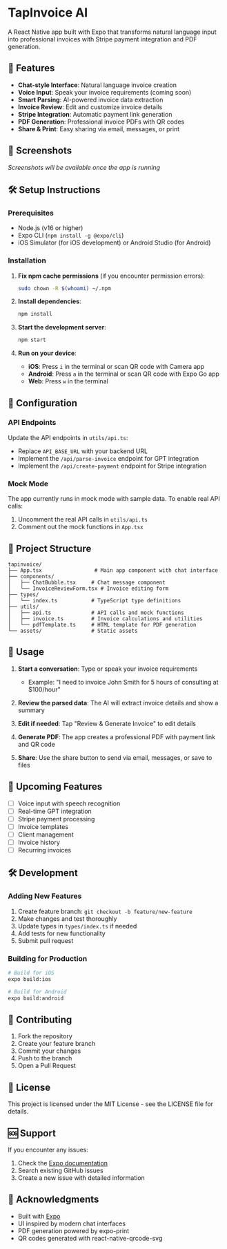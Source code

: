 # TapInvoice AI

A React Native app built with Expo that transforms natural language input into professional invoices with Stripe payment integration and PDF generation.

## 🚀 Features

- **Chat-style Interface**: Natural language invoice creation
- **Voice Input**: Speak your invoice requirements (coming soon)
- **Smart Parsing**: AI-powered invoice data extraction
- **Invoice Review**: Edit and customize invoice details
- **Stripe Integration**: Automatic payment link generation
- **PDF Generation**: Professional invoice PDFs with QR codes
- **Share & Print**: Easy sharing via email, messages, or print

## 📱 Screenshots

*Screenshots will be available once the app is running*

## 🛠 Setup Instructions

### Prerequisites
- Node.js (v16 or higher)
- Expo CLI (`npm install -g @expo/cli`)
- iOS Simulator (for iOS development) or Android Studio (for Android)

### Installation

1. **Fix npm cache permissions** (if you encounter permission errors):
   ```bash
   sudo chown -R $(whoami) ~/.npm
   ```

2. **Install dependencies**:
   ```bash
   npm install
   ```

3. **Start the development server**:
   ```bash
   npm start
   ```

4. **Run on your device**:
   - **iOS**: Press `i` in the terminal or scan QR code with Camera app
   - **Android**: Press `a` in the terminal or scan QR code with Expo Go app
   - **Web**: Press `w` in the terminal

## 🔧 Configuration

### API Endpoints
Update the API endpoints in `utils/api.ts`:
- Replace `API_BASE_URL` with your backend URL
- Implement the `/api/parse-invoice` endpoint for GPT integration
- Implement the `/api/create-payment` endpoint for Stripe integration

### Mock Mode
The app currently runs in mock mode with sample data. To enable real API calls:
1. Uncomment the real API calls in `utils/api.ts`
2. Comment out the mock functions in `App.tsx`

## 📁 Project Structure

```
tapinvoice/
├── App.tsx                 # Main app component with chat interface
├── components/
│   ├── ChatBubble.tsx     # Chat message component
│   └── InvoiceReviewForm.tsx # Invoice editing form
├── types/
│   └── index.ts           # TypeScript type definitions
├── utils/
│   ├── api.ts             # API calls and mock functions
│   ├── invoice.ts         # Invoice calculations and utilities
│   └── pdfTemplate.ts     # HTML template for PDF generation
└── assets/                # Static assets
```

## 🎯 Usage

1. **Start a conversation**: Type or speak your invoice requirements
   - Example: "I need to invoice John Smith for 5 hours of consulting at $100/hour"

2. **Review the parsed data**: The AI will extract invoice details and show a summary

3. **Edit if needed**: Tap "Review & Generate Invoice" to edit details

4. **Generate PDF**: The app creates a professional PDF with payment link and QR code

5. **Share**: Use the share button to send via email, messages, or save to files

## 🔮 Upcoming Features

- [ ] Voice input with speech recognition
- [ ] Real-time GPT integration
- [ ] Stripe payment processing
- [ ] Invoice templates
- [ ] Client management
- [ ] Invoice history
- [ ] Recurring invoices

## 🛠 Development

### Adding New Features
1. Create feature branch: `git checkout -b feature/new-feature`
2. Make changes and test thoroughly
3. Update types in `types/index.ts` if needed
4. Add tests for new functionality
5. Submit pull request

### Building for Production
```bash
# Build for iOS
expo build:ios

# Build for Android
expo build:android
```

## 🤝 Contributing

1. Fork the repository
2. Create your feature branch
3. Commit your changes
4. Push to the branch
5. Open a Pull Request

## 📄 License

This project is licensed under the MIT License - see the LICENSE file for details.

## 🆘 Support

If you encounter any issues:
1. Check the [Expo documentation](https://docs.expo.dev/)
2. Search existing GitHub issues
3. Create a new issue with detailed information

## 🙏 Acknowledgments

- Built with [Expo](https://expo.dev/)
- UI inspired by modern chat interfaces
- PDF generation powered by expo-print
- QR codes generated with react-native-qrcode-svg
